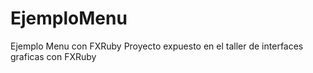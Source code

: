 # EjemploMenu
Ejemplo Menu con FXRuby
Proyecto expuesto en el taller de interfaces graficas con FXRuby
